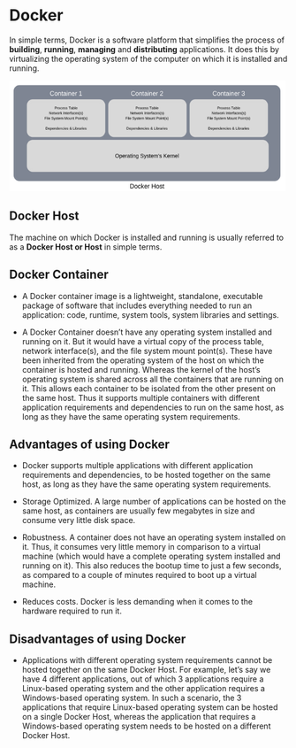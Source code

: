 # Docker
In simple terms, Docker is a software platform that simplifies the process of **building**, **running**, **managing** and **distributing** applications. It does this by virtualizing the operating system of the computer on which it is installed and running.

<img src="../staticresources/dockerhost.png" alt="docker host" style="height: 200px; width:500px;"/>

## Docker Host
The machine on which Docker is installed and running is usually referred to as a **Docker Host or Host** in simple terms.

## Docker Container
- A Docker container image is a lightweight, standalone, executable package of software that includes everything needed to run an application: code, runtime, system tools, system libraries and settings.

- A Docker Container doesn’t have any operating system installed and running on it. But it would have a virtual copy of the process table, network interface(s), and the file system mount point(s). These have been inherited from the operating system of the host on which the container is hosted and running. Whereas the kernel of the host’s operating system is shared across all the containers that are running on it. This allows each container to be isolated from the other present on the same host. Thus it supports multiple containers with different application requirements and dependencies to run on the same host, as long as they have the same operating system requirements.

## Advantages of using Docker

- Docker supports multiple applications with different application requirements and dependencies, to be hosted together on the same host, as long as they have the same operating system requirements.

- Storage Optimized. A large number of applications can be hosted on the same host, as containers are usually few megabytes in size and consume very little disk space.

- Robustness. A container does not have an operating system installed on it. Thus, it consumes very little memory in comparison to a virtual machine (which would have a complete operating system installed and running on it). This also reduces the bootup time to just a few seconds, as compared to a couple of minutes required to boot up a virtual machine.

- Reduces costs. Docker is less demanding when it comes to the hardware required to run it.

## Disadvantages of using Docker

- Applications with different operating system requirements cannot be hosted together on the same Docker Host. For example, let’s say we have 4 different applications, out of which 3 applications require a Linux-based operating system and the other application requires a Windows-based operating system. In such a scenario, the 3 applications that require Linux-based operating system can be hosted on a single Docker Host, whereas the application that requires a Windows-based operating system needs to be hosted on a different Docker Host.